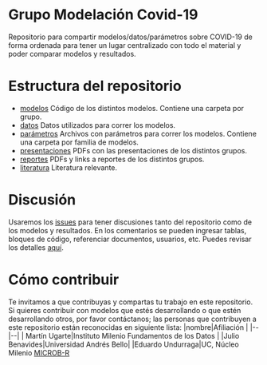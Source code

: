 # Grupo Modelación Covid-19
Repositorio para compartir modelos/datos/parámetros sobre COVID-19 de forma ordenada para tener un lugar centralizado con todo el material y poder comparar modelos y resultados.

# Estructura del repositorio
- [modelos](modelos/README.md) Código de los distintos modelos. Contiene una carpeta por grupo.
- [datos](datos/README.md) Datos utilizados para correr los modelos.
- [parámetros](parametros/README.md) Archivos con parámetros para correr los modelos. Contiene una carpeta por familia de modelos.
- [presentaciones](presentaciones/README.md) PDFs con las presentaciones de los distintos grupos.
- [reportes](reportes/README.md) PDFs y links a reportes de los distintos grupos.
- [literatura](literatura/README.md) Literatura relevante.

# Discusión
Usaremos los [issues](https://github.com/IMFD-DITT/modelamiento-covid/issues) para tener discusiones tanto del repositorio como de los modelos y resultados. En los comentarios se pueden ingresar tablas, bloques de código, referenciar documentos, usuarios, etc. Puedes revisar los detalles [aquí](https://help.github.com/en/github/writing-on-github).


# Cómo contribuir
Te invitamos a que contribuyas y compartas tu trabajo en este repositorio. Si quieres contribuir con modelos que estés desarrollando o que estén desarrollando otros, por favor contáctanos; las personas que contribuyen a este repositorio  están reconocidas en siguiente lista:
|nombre|Afiliación  |
|--|--|
|  Martín Ugarte|Instituto  Milenio Fundamentos de los Datos  |
|Julio Benavides|Universidad Andrés Bello|
|Eduardo Undurraga|UC, Núcleo Milenio [MICROB-R](https://www.microb-r.org/) 